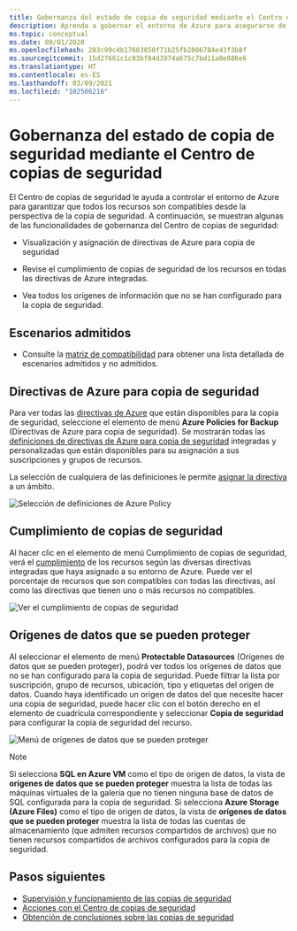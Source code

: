 ```yaml
---
title: Gobernanza del estado de copia de seguridad mediante el Centro de copias de seguridad
description: Aprenda a gobernar el entorno de Azure para asegurarse de que, desde la perspectiva de la copia de seguridad, todos los recursos son compatibles con el Centro de copias de seguridad.
ms.topic: conceptual
ms.date: 09/01/2020
ms.openlocfilehash: 283c99c4b17683850f71b25fb2006784e43f3b8f
ms.sourcegitcommit: 15d27661c1c03bf84d3974a675c7bd11a0e086e6
ms.translationtype: HT
ms.contentlocale: es-ES
ms.lasthandoff: 03/09/2021
ms.locfileid: "102506216"
---
```

# <a name="govern-your-backup-estate-using-backup-center"></a>Gobernanza del estado de copia de seguridad mediante el Centro de copias de seguridad

El Centro de copias de seguridad le ayuda a controlar el entorno de Azure para garantizar que todos los recursos son compatibles desde la perspectiva de la copia de seguridad. A continuación, se muestran algunas de las funcionalidades de gobernanza del Centro de copias de seguridad:

* Visualización y asignación de directivas de Azure para copia de seguridad

* Revise el cumplimiento de copias de seguridad de los recursos en todas las directivas de Azure integradas.

* Vea todos los orígenes de información que no se han configurado para la copia de seguridad.

## <a name="supported-scenarios"></a>Escenarios admitidos

* Consulte la [matriz de compatibilidad](backup-center-support-matrix.md) para obtener una lista detallada de escenarios admitidos y no admitidos.

## <a name="azure-policies-for-backup"></a>Directivas de Azure para copia de seguridad

Para ver todas las [directivas de Azure](../governance/policy/overview.md) que están disponibles para la copia de seguridad, seleccione el elemento de menú **Azure Policies for Backup** (Directivas de Azure para copia de seguridad). Se mostrarán todas las [definiciones de directivas de Azure para copia de seguridad](policy-reference.md) integradas y personalizadas que están disponibles para su asignación a sus suscripciones y grupos de recursos.

La selección de cualquiera de las definiciones le permite [asignar la directiva](../governance/policy/tutorials/create-and-manage.md#assign-a-policy) a un ámbito.

![Selección de definiciones de Azure Policy](./media/backup-center-govern-environment/azure-policy-definitions.png)

## <a name="backup-compliance"></a>Cumplimiento de copias de seguridad

Al hacer clic en el elemento de menú Cumplimiento de copias de seguridad, verá el [cumplimiento](../governance/policy/how-to/get-compliance-data.md) de los recursos según las diversas directivas integradas que haya asignado a su entorno de Azure. Puede ver el porcentaje de recursos que son compatibles con todas las directivas, así como las directivas que tienen uno o más recursos no compatibles.

![Ver el cumplimiento de copias de seguridad](./media/backup-center-govern-environment/azure-policy-compliance.png)

## <a name="protectable-datasources"></a>Orígenes de datos que se pueden proteger

Al seleccionar el elemento de menú **Protectable Datasources** (Orígenes de datos que se pueden proteger), podrá ver todos los orígenes de datos que no se han configurado para la copia de seguridad. Puede filtrar la lista por suscripción, grupo de recursos, ubicación, tipo y etiquetas del origen de datos. Cuando haya identificado un origen de datos del que necesite hacer una copia de seguridad, puede hacer clic con el botón derecho en el elemento de cuadrícula correspondiente y seleccionar **Copia de seguridad** para configurar la copia de seguridad del recurso.

![Menú de orígenes de datos que se pueden proteger](./media/backup-center-govern-environment/protectable-datasources.png)

> [!NOTE]
> Si selecciona **SQL en Azure VM** como el tipo de origen de datos, la vista de **orígenes de datos que se pueden proteger** muestra la lista de todas las máquinas virtuales de la galería que no tienen ninguna base de datos de SQL configurada para la copia de seguridad.
> Si selecciona **Azure Storage (Azure Files)** como el tipo de origen de datos, la vista de **orígenes de datos que se pueden proteger** muestra la lista de todas las cuentas de almacenamiento (que admiten recursos compartidos de archivos) que no tienen recursos compartidos de archivos configurados para la copia de seguridad.


## <a name="next-steps"></a>Pasos siguientes

* [Supervisión y funcionamiento de las copias de seguridad](backup-center-monitor-operate.md)
* [Acciones con el Centro de copias de seguridad](backup-center-actions.md)
* [Obtención de conclusiones sobre las copias de seguridad](backup-center-obtain-insights.md)